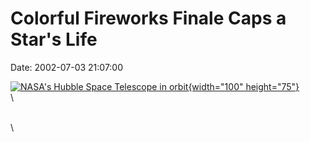 Colorful Fireworks Finale Caps a Star\'s Life
=============================================

Date: 2002-07-03 21:07:00

[![NASA\'s Hubble Space Telescope in
orbit](http://www.jpl.nasa.gov/images/wfpc/Hubble-16.jpg){width="100"
height="75"}](http://www.jpl.nasa.gov/news/&rn=news.xml&rst=6479)\
\

\
\
